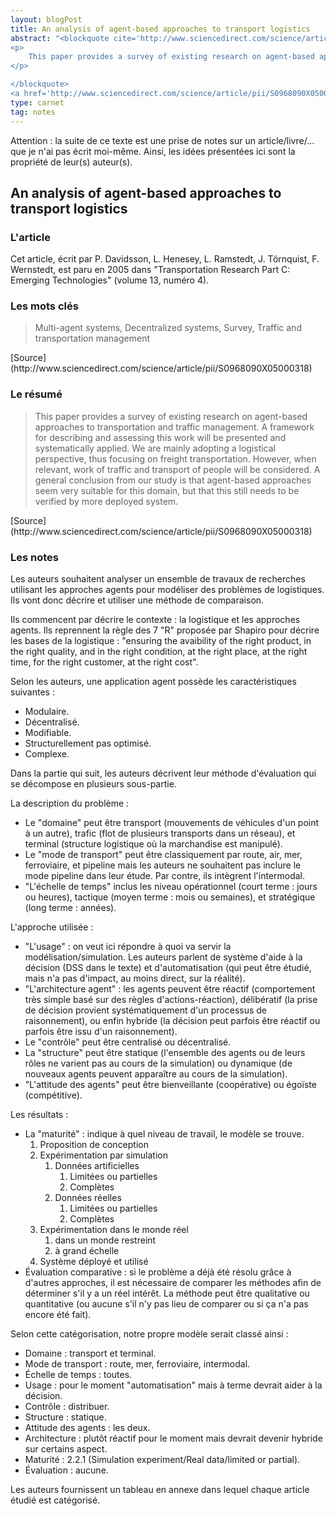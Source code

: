 ```yaml
---
layout: blogPost
title: An analysis of agent-based approaches to transport logistics
abstract: "<blockquote cite='http://www.sciencedirect.com/science/article/pii/S0968090X05000318'>
<p>
	This paper provides a survey of existing research on agent-based approaches to transportation and traffic management. A framework for describing and assessing this work will be presented and systematically applied. We are mainly adopting a logistical perspective, thus focusing on freight transportation. However, when relevant, work of traffic and transport of people will be considered. A general conclusion from our study is that agent-based approaches seem very suitable for this domain, but that this still needs to be verified by more deployed system.
</p>

</blockquote>
<a href='http://www.sciencedirect.com/science/article/pii/S0968090X05000318'>Source</a>"
type: carnet
tag: notes
---
```


Attention &#58; la suite de ce texte est une prise de notes sur un article/livre/... que je n'ai pas écrit moi-même. Ainsi, les idées présentées ici sont la propriété de leur(s) auteur(s).

## An analysis of agent-based approaches to transport logistics

### L'article

Cet article, écrit par P. Davidsson, L. Henesey, L. Ramstedt, J. Törnquist, F. Wernstedt, est paru en 2005 dans "Transportation Research Part C: Emerging Technologies" (volume 13, numéro 4).

### Les mots clés 


<blockquote cite="http://www.sciencedirect.com/science/article/pii/S0968090X05000318">
Multi-agent systems, Decentralized systems, Survey, Traffic and transportation management</blockquote>
[Source](http://www.sciencedirect.com/science/article/pii/S0968090X05000318)

### Le résumé 

<blockquote cite='http://www.sciencedirect.com/science/article/pii/S0968090X05000318'>
<p>
	This paper provides a survey of existing research on agent-based approaches to transportation and traffic management. A framework for describing and assessing this work will be presented and systematically applied. We are mainly adopting a logistical perspective, thus focusing on freight transportation. However, when relevant, work of traffic and transport of people will be considered. A general conclusion from our study is that agent-based approaches seem very suitable for this domain, but that this still needs to be verified by more deployed system.
</p>

</blockquote>
[Source](http://www.sciencedirect.com/science/article/pii/S0968090X05000318)

### Les notes

Les auteurs souhaitent analyser un ensemble de travaux de recherches utilisant les approches agents pour modéliser des problèmes de logistiques. Ils vont donc décrire et utiliser une méthode de comparaison.

Ils commencent par décrire le contexte : la logistique et les approches agents. Ils reprennent la règle des 7 "R" proposée par Shapiro pour décrire les bases de la logistique : "ensuring the avaibility of the right product, in the right quality, and in the right condition, at the right place, at the right time, for the right customer, at the right cost".

Selon les auteurs, une application agent possède les caractéristiques suivantes :

- Modulaire.
- Décentralisé.
- Modifiable.
- Structurellement pas optimisé.
- Complexe.

Dans la partie qui suit, les auteurs décrivent leur méthode d'évaluation qui se décompose en plusieurs sous-partie.

La description du problème :

- Le "domaine" peut être transport (mouvements de véhicules d'un point à un autre), trafic (flot de plusieurs transports dans un réseau), et terminal (structure logistique où la marchandise est manipulé).
- Le "mode de transport" peut être classiquement par route, air, mer, ferroviaire, et pipeline mais les auteurs ne souhaitent pas inclure le mode pipeline dans leur étude. Par contre, ils intègrent l'intermodal.
- "L'échelle de temps" inclus les niveau opérationnel (court terme : jours ou heures), tactique (moyen terme : mois ou semaines), et stratégique (long terme : années).

L'approche utilisée :

- "L'usage" : on veut ici répondre à quoi va servir la modélisation/simulation. Les auteurs parlent de système d'aide à la décision (DSS dans le texte) et d'automatisation (qui peut être étudié, mais n'a pas d'impact, au moins direct, sur la réalité).
- "L'architecture agent" : les agents peuvent être réactif (comportement très simple basé sur des règles d'actions-réaction), délibératif (la prise de décision provient systématiquement d'un processus de raisonnement), ou enfin hybride (la décision peut parfois être réactif ou parfois être issu d'un raisonnement).
- Le "contrôle" peut être centralisé ou décentralisé.
- La "structure" peut être statique (l'ensemble des agents ou de leurs rôles ne varient pas au cours de la simulation) ou dynamique (de nouveaux agents peuvent apparaître au cours de la simulation).
- "L'attitude des agents" peut être bienveillante (coopérative) ou égoïste (compétitive).

Les résultats :

- La "maturité" : indique à quel niveau de travail, le modèle se trouve.
    1. Proposition de conception
    2. Expérimentation par simulation
        1. Données artificielles
            1. Limitées ou partielles
            2. Complètes
        2. Données réelles
            1. Limitées ou partielles
            2. Complètes
    3. Expérimentation dans le monde réel
        1. dans un monde restreint
        2. à grand échelle
    4. Système déployé et utilisé
- Évaluation comparative : si le problème a déjà été résolu grâce à d'autres approches, il est nécessaire de comparer les méthodes afin de déterminer s'il y a un réel intérêt. La méthode peut être qualitative ou quantitative (ou aucune s'il n'y pas lieu de comparer ou si ça n'a pas encore été fait).

Selon cette catégorisation, notre propre modèle serait classé ainsi :

- Domaine : transport et terminal.
- Mode de transport : route, mer, ferroviaire, intermodal.
- Échelle de temps : toutes.
- Usage : pour le moment "automatisation" mais à terme devrait aider à la décision.
- Contrôle : distribuer.
- Structure : statique.
- Attitude des agents : les deux.
- Architecture : plutôt réactif pour le moment mais devrait devenir hybride sur certains aspect.
- Maturité : 2.2.1 (Simulation experiment/Real data/limited or partial).
- Évaluation : aucune.

Les auteurs fournissent un tableau en annexe dans lequel chaque article étudié est catégorisé.
